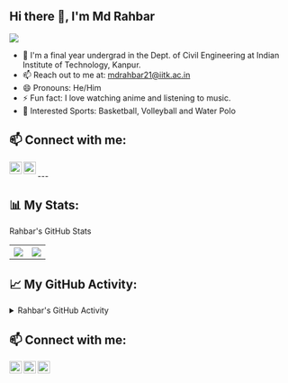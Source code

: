 ## Hi there 👋, I'm Md Rahbar 

<!--![](https://visitor-badge.glitch.me/badge?page_id=mdrahbar21) <br> -->
![](https://komarev.com/ghpvc/?username=mdrahbar21&label=PROFILE+VIEWS&color=blue&style=plastic)<br>

- 🌱 I'm a final year undergrad in the Dept. of Civil Engineering at Indian Institute of Technology, Kanpur.
- 📫 Reach out to me at: [mdrahbar21@iitk.ac.in](mailto:mdrahbar21@iitk.ac.in)
- 😄 Pronouns: He/Him
- ⚡ Fun fact: I love watching anime and listening to music.
- 🏐 Interested Sports: Basketball, Volleyball and Water Polo



## 📫 Connect with me:

[<img align="left" alt="LinkedIn" width="22px" src="https://cdn.jsdelivr.net/npm/simple-icons@v3/icons/linkedin.svg" />](https://www.linkedin.com/in/mdrahbar21)
[<img align="left" alt="Instagram" width="22px" src="https://cdn.jsdelivr.net/npm/simple-icons@v3/icons/instagram.svg" />](https://www.instagram.com/rowdyrahbar/)
<!-- [<img align="left" alt="Portfolio" width="22px" src="https://cdn.jsdelivr.net/npm/simple-icons@v3/icons/internetexplorer.svg" />](https://mdrahbar21.github.io/portfolio/) -->
<br>
---


## 📊 My Stats:

  <summary>Rahbar's GitHub Stats</summary>
<!-- [![Rahbar's GitHub stats](https://github-readme-stats.vercel.app/api?username=mdrahbar21)](https://github.com/mdrahbar21/github-readme-stats) -->
<table style="width:100%">
  <tr>
    <th><img src="https://github-readme-stats.vercel.app/api?username=mdrahbar21&show_icons=true&theme=chartreuse-dark&count_private=true" /></th>
    <th><img src="https://github-readme-stats.vercel.app/api/top-langs/?username=mdrahbar21&size_weight=0.5&count_weight=0.5&layout=compact&theme=chartreuse-dark&langs_count=10" /></th>
  </tr>
</table>
  



## 📈 My GitHub Activity:
<details>
  <summary>Rahbar's GitHub Activity</summary>
<a href="https://github.com/ashutosh00710/github-readme-activity-graph"><img alt="Rahbar's Activity Graph" src="https://github-readme-activity-graph.vercel.app/graph?username=mdrahbar21&theme=chartreuse-dark&custom_title=Rahbar's%20contribution%20graph&hide_border=true" /></a>
</details>




## 📫 Connect with me:

[<img align="left" alt="LinkedIn" width="22px" src="https://cdn.jsdelivr.net/npm/simple-icons@v3/icons/linkedin.svg" />](https://www.linkedin.com/in/mdrahbar21)
[<img align="left" alt="Instagram" width="22px" src="https://cdn.jsdelivr.net/npm/simple-icons@v3/icons/instagram.svg" />]([https://www.instagram.com/rowdyrahbar/](https://www.instagram.com/rowdyrahbar/))
[<img align="left" alt="Portfolio" width="22px" src="https://cdn.jsdelivr.net/npm/simple-icons@v3/icons/internetexplorer.svg" />](https://mdrahbar.in/)









